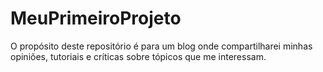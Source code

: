 # MeuPrimeiroProjeto 
O propósito deste repositório é para um blog onde compartilharei minhas opiniões, tutoriais e críticas sobre tópicos que me interessam.
